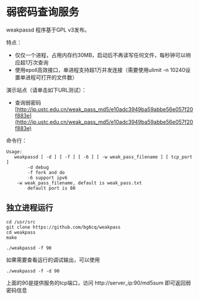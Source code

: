 # 弱密码查询服务

weakpassd 程序基于GPL v3发布。

特点：

* 仅仅一个进程，占用内存约30MB，启动后不再读写任何文件，每秒钟可以响应超1万次查询
* 使用epoll高效接口，单进程支持超1万并发连接（需要使用ulimit -n 10240设置单进程可打开的文件数）

演示站点（请单击如下URL测试）：

* 查询弱密码 [http://ip.ustc.edu.cn/weak_pass_md5/e10adc3949ba59abbe56e057f20f883e](http://ip.ustc.edu.cn/weak_pass_md5/e10adc3949ba59abbe56e057f20f883e)

命令行：
```
Usage:
   weakpassd [ -d ] [ -f ] [ -6 ] [ -w weak_pass_filename ] [ tcp_port ]
        -d debug
        -f fork and do
        -6 support ipv6
	-w weak_pass_filename, default is weak_pass.txt
        default port is 80
```

## 独立进程运行

```
cd /usr/src
git clone https://github.com/bg6cq/weakpass
cd weakpass
make

./weakpassd -f 90
```

如果需要查看运行的调试输出，可以使用

```
./weakpassd -f -d 90
```

上面的90是提供服务的tcp端口，访问 http://server_ip:90/md5sum 即可返回弱密码信息

